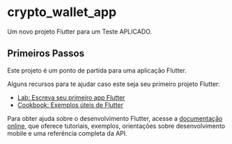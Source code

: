 # crypto_wallet_app

Um novo projeto Flutter para um Teste APLICADO.

## Primeiros Passos

Este projeto é um ponto de partida para uma aplicação Flutter.

Alguns recursos para te ajudar caso este seja seu primeiro projeto Flutter:

- [Lab: Escreva seu primeiro app Flutter](https://docs.flutter.dev/get-started/codelab)
- [Cookbook: Exemplos úteis de Flutter](https://docs.flutter.dev/cookbook)

Para obter ajuda sobre o desenvolvimento Flutter, acesse a
[documentação online](https://docs.flutter.dev/), que oferece tutoriais,
exemplos, orientações sobre desenvolvimento mobile e uma referência completa da API.
